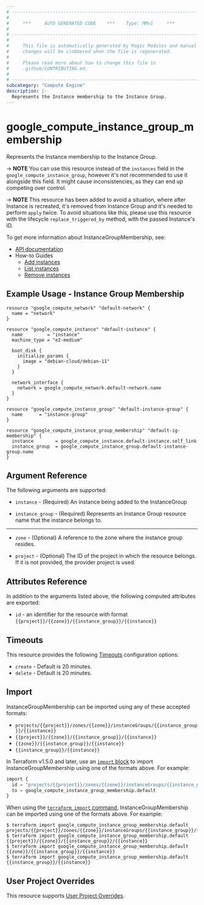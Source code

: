 ```yaml
---
# ----------------------------------------------------------------------------
#
#     ***     AUTO GENERATED CODE    ***    Type: MMv1     ***
#
# ----------------------------------------------------------------------------
#
#     This file is automatically generated by Magic Modules and manual
#     changes will be clobbered when the file is regenerated.
#
#     Please read more about how to change this file in
#     .github/CONTRIBUTING.md.
#
# ----------------------------------------------------------------------------
subcategory: "Compute Engine"
description: |-
  Represents the Instance membership to the Instance Group.
---
```


# google_compute_instance_group_membership

Represents the Instance membership to the Instance Group.

-> **NOTE** You can use this resource instead of the `instances` field in the
`google_compute_instance_group`, however it's not recommended to use it alongside this field.
It might cause inconsistencies, as they can end up competing over control.

-> **NOTE** This resource has been added to avoid a situation, where after
Instance is recreated, it's removed from Instance Group and it's needed to
perform `apply` twice. To avoid situations like this, please use this resource
with the lifecycle `replace_triggered_by` method, with the passed Instance's ID.


To get more information about InstanceGroupMembership, see:

* [API documentation](https://cloud.google.com/compute/docs/reference/rest/v1/instanceGroups)
* How-to Guides
    * [Add instances](https://cloud.google.com/compute/docs/reference/rest/v1/instanceGroups/addInstances)
    * [List instances](https://cloud.google.com/compute/docs/reference/rest/v1/instanceGroups/listInstances)
    * [Remove instances](https://cloud.google.com/compute/docs/reference/rest/v1/instanceGroups/removeInstances)

## Example Usage - Instance Group Membership


```hcl
resource "google_compute_network" "default-network" {
  name = "network"
}

resource "google_compute_instance" "default-instance" {
  name         = "instance"
  machine_type = "e2-medium"

  boot_disk {
    initialize_params {
      image = "debian-cloud/debian-11"
    }
  }

  network_interface {
    network = google_compute_network.default-network.name
  }
}

resource "google_compute_instance_group" "default-instance-group" {
  name      = "instance-group"
}

resource "google_compute_instance_group_membership" "default-ig-membership" {
  instance        = google_compute_instance.default-instance.self_link
  instance_group  = google_compute_instance_group.default-instance-group.name
}
```

## Argument Reference

The following arguments are supported:


* `instance` -
  (Required)
  An instance being added to the InstanceGroup

* `instance_group` -
  (Required)
  Represents an Instance Group resource name that the instance belongs to.


- - -


* `zone` -
  (Optional)
  A reference to the zone where the instance group resides.

* `project` - (Optional) The ID of the project in which the resource belongs.
    If it is not provided, the provider project is used.


## Attributes Reference

In addition to the arguments listed above, the following computed attributes are exported:

* `id` - an identifier for the resource with format `{{project}}/{{zone}}/{{instance_group}}/{{instance}}`


## Timeouts

This resource provides the following
[Timeouts](https://developer.hashicorp.com/terraform/plugin/sdkv2/resources/retries-and-customizable-timeouts) configuration options:

- `create` - Default is 20 minutes.
- `delete` - Default is 20 minutes.

## Import


InstanceGroupMembership can be imported using any of these accepted formats:

* `projects/{{project}}/zones/{{zone}}/instanceGroups/{{instance_group}}/{{instance}}`
* `{{project}}/{{zone}}/{{instance_group}}/{{instance}}`
* `{{zone}}/{{instance_group}}/{{instance}}`
* `{{instance_group}}/{{instance}}`


In Terraform v1.5.0 and later, use an [`import` block](https://developer.hashicorp.com/terraform/language/import) to import InstanceGroupMembership using one of the formats above. For example:

```tf
import {
  id = "projects/{{project}}/zones/{{zone}}/instanceGroups/{{instance_group}}/{{instance}}"
  to = google_compute_instance_group_membership.default
}
```

When using the [`terraform import` command](https://developer.hashicorp.com/terraform/cli/commands/import), InstanceGroupMembership can be imported using one of the formats above. For example:

```
$ terraform import google_compute_instance_group_membership.default projects/{{project}}/zones/{{zone}}/instanceGroups/{{instance_group}}/{{instance}}
$ terraform import google_compute_instance_group_membership.default {{project}}/{{zone}}/{{instance_group}}/{{instance}}
$ terraform import google_compute_instance_group_membership.default {{zone}}/{{instance_group}}/{{instance}}
$ terraform import google_compute_instance_group_membership.default {{instance_group}}/{{instance}}
```

## User Project Overrides

This resource supports [User Project Overrides](https://registry.terraform.io/providers/hashicorp/google/latest/docs/guides/provider_reference#user_project_override).
